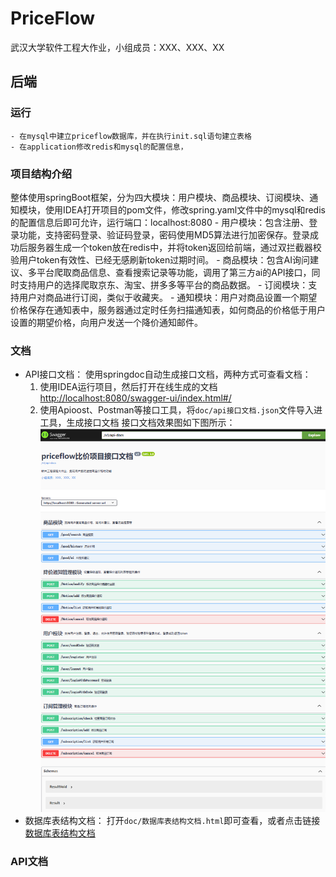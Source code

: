 # PriceFlow

武汉大学软件工程大作业，小组成员：XXX、XXX、XX



## 后端
### 运行
	- 在mysql中建立priceflow数据库，并在执行init.sql语句建立表格
	- 在application修改redis和mysql的配置信息，
### 项目结构介绍
整体使用springBoot框架，分为四大模块：用户模块、商品模块、订阅模块、通知模块，使用IDEA打开项目的pom文件，修改spring.yaml文件中的mysql和redis的配置信息后即可允许，运行端口：localhost:8080
	- 用户模块：包含注册、登录功能，支持密码登录、验证码登录，密码使用MD5算法进行加密保存。登录成功后服务器生成一个token放在redis中，并将token返回给前端，通过双拦截器校验用户token有效性、已经无感刷新token过期时间。
	- 商品模块：包含AI询问建议、多平台爬取商品信息、查看搜索记录等功能，调用了第三方ai的API接口，同时支持用户的选择爬取京东、淘宝、拼多多等平台的商品数据。
	- 订阅模块：支持用户对商品进行订阅，类似于收藏夹。
	- 通知模块：用户对商品设置一个期望价格保存在通知表中，服务器通过定时任务扫描通知表，如何商品的价格低于用户设置的期望价格，向用户发送一个降价通知邮件。

###  文档
- API接口文档：
	使用springdoc自动生成接口文档，两种方式可查看文档：
	1. 使用IDEA运行项目，然后打开在线生成的文档<http://localhost:8080/swagger-ui/index.html#/>
	2. 使用Apioost、Postman等接口工具，将`doc/api接口文档.json`文件导入进工具，生成接口文档
	接口文档效果图如下图所示：
	![接口文档图](img/API.png)
- 数据库表结构文档：
	打开`doc/数据库表结构文档.html`即可查看，或者点击链接[数据库表结构文档](doc/数据库表结构文档.html)
### API文档

